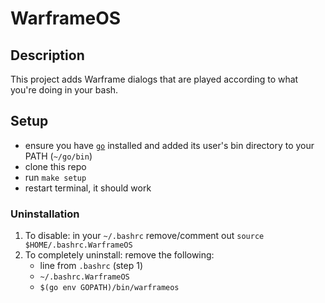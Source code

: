 # WarframeOS

## Description

This project adds Warframe dialogs that are played according to what you're doing in your bash.

## Setup

- ensure you have [`go`](https://go.dev) installed and added its user's bin directory to your PATH (`~/go/bin`)
- clone this repo 
- run `make setup`
- restart terminal, it should work

### Uninstallation

1. To disable: in your `~/.bashrc` remove/comment out `source $HOME/.bashrc.WarframeOS`
2. To completely uninstall: remove the following:
    - line from `.bashrc` (step 1)
    - `~/.bashrc.WarframeOS`
    - `$(go env GOPATH)/bin/warframeos`
